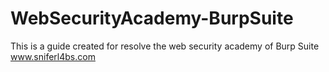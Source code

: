 # WebSecurityAcademy-BurpSuite
This is a guide created for resolve the web security academy of Burp Suite  www.sniferl4bs.com
